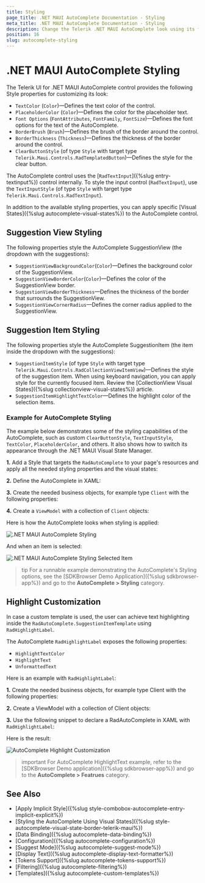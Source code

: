 ```yaml
---
title: Styling
page_title: .NET MAUI AutoComplete Documentation - Styling
meta_title: .NET MAUI AutoComplete Documentation - Styling
description: Change the Telerik .NET MAUI AutoComplete look using its flexible styling API.
position: 16
slug: autocomplete-styling
---
```


# .NET MAUI AutoComplete Styling

The Telerik UI for .NET MAUI AutoComplete control provides the following Style properties for customizing its look:

* `TextColor` (`Color`)&mdash;Defines the text color of the control.
* `PlaceholderColor` (`Color`)&mdash;Defines the color for the placeholder text.
* `Font Options` (`FontAttributes`, `FontFamily`, `FontSize`)&mdash;Defines the font options for the text of the AutoComplete.
* `BorderBrush` (`Brush`)&mdash;Defines the brush of the border around the control.
* `BorderThickness` (`Thickness`)&mdash;Defines the thickness of the border around the control.
* `ClearButtonStyle` (of type `Style` with target type `Telerik.Maui.Controls.RadTemplatedButton`)&mdash;Defines the style for the clear button.

The AutoComplete control uses the [`RadTextInput`]({%slug entry-textinput%}) control internally. To style the input control (`RadTextInput`), use the `TextInputStyle` (of type `Style` with target type `Telerik.Maui.Controls.RadTextInput`).

In addition to the available styling properties, you can apply specific [Visual States]({%slug autocomplete-visual-states%}) to the AutoComplete control.

## Suggestion View Styling 

The following properties style the AutoComplete SuggestionView (the dropdown with the suggestions):

* `SuggestionViewBackgroundColor`(`Color`)&mdash;Defines the background color of the SuggestionView.
* `SuggestionViewBorderColor`(`Color`)&mdash;Defines the color of the SuggestionView border.
* `SuggestionViewBorderThickness`&mdash;Defines the thickness of the border that surrounds the SuggestionView.
* `SuggestionViewCornerRadius`&mdash;Defines the corner radius applied to the SuggestionView.

## Suggestion Item Styling

The following properties style the AutoComplete SuggestionItem (the item inside the dropdown with the suggestions):

* `SuggestionItemStyle` (of type `Style` with target type `Telerik.Maui.Controls.RadCollectionViewItemView`)&mdash;Defines the style of the suggestion item. When using keyboard navigation, you can apply style for the currently focused item. Review the [CollectionView Visual States]({%slug collectionview-visual-states%}) article.
* `SuggestionItemHighlightTextColor`&mdash;Defines the highlight color of the selection items.

### Example for AutoComplete Styling

The example below demonstrates some of the styling capabilities of the AutoComplete, such as custom `ClearButtonStyle`, `TextInputStyle`, `TextColor`, `PlaceholderColor`, and others. It also shows how to switch its appearance through the .NET MAUI Visual State Manager.

**1.** Add a Style that targets the `RadAutoComplete` to your page's resources and apply all the needed styling properties and the visual states:

<snippet id='autocomplete-custom-styles' />

**2.** Define the AutoComplete in XAML:

<snippet id='autocomplete-styling-xaml'/>

**3.** Create the needed business objects, for example type `Client` with the following properties:

<snippet id='autocomplete-client-businessobject'/>

**4.** Create a `ViewModel` with a collection of `Client` objects:

<snippet id='autocomplete-extended-clients-viewmodel'/>

Here is how the AutoComplete looks when styling is applied:

![.NET MAUI AutoComplete Styling](images/autocomplete-styling.png)

And when an item is selected:

![.NET MAUI AutoComplete Styling Selected Item](images/autocomplete-selected-styling.png)

>tip For a runnable example demonstrating the AutoComplete's Styling options, see the [SDKBrowser Demo Application]({%slug sdkbrowser-app%}) and go to the **AutoComplete > Styling** category.

## Highlight Customization

In case a custom template is used, the user can achieve text highlighting inside the `RadAutoComplete.SuggestionItemTemplate` using `RadHighlightLabel`.

The AutoComplete `RadHighlightLabel` exposes the following properties:

* `HighlightTextColor`
* `HighlightText`
* `UnformattedText`

Here is an example with `RadHighlightLabel`:

**1.** Create the needed business objects, for example type Client with the following properties:

<snippet id='autocomplete-client-businessobject'/>

**2.** Create a ViewModel with a collection of Client objects:

<snippet id='autocomplete-clients-viewmodel'/>

**3.** Use the following snippet to declare a RadAutoComplete in XAML with `RadHighlightLabel`:

<snippet id='autocomplete-highlight-text-behavior'/>

Here is the result:

![AutoComplete Highlight Customization](images/autocomplete-highlight.png "AutoComplete Highlight Customization")

>important For AutoComplete HighlightText example, refer to the [SDKBrowser Demo application]({%slug sdkbrowser-app%}) and go to the **AutoComplete > Featrues** category.

## See Also

- [Apply Implicit Style]({%slug style-combobox-autocomplete-entry-implicit-explicit%})
- [Styling the AutoComplete Using Visual States]({%slug style-autocomplete-visual-state-border-telerik-maui%})
- [Data Binding]({%slug autocomplete-data-binding%})
- [Configuration]({%slug autocomplete-configuration%})
- [Suggest Mode]({%slug autocomplete-suggest-mode%})
- [Display Text]({%slug autocomplete-display-text-formatter%})
- [Tokens Support]({%slug autocomplete-tokens-support%})
- [Filtering]({%slug autocomplete-filtering%})
- [Templates]({%slug autocomplete-custom-templates%})
